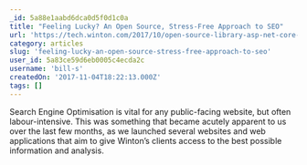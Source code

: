 ```yaml
---
_id: 5a88e1aabd6dca0d5f0d1c0a
title: "Feeling Lucky? An Open Source, Stress-Free Approach to SEO"
url: 'https://tech.winton.com/2017/10/open-source-library-asp-net-core-seo/'
category: articles
slug: 'feeling-lucky-an-open-source-stress-free-approach-to-seo'
user_id: 5a83ce59d6eb0005c4ecda2c
username: 'bill-s'
createdOn: '2017-11-04T18:22:13.000Z'
tags: []
---
```


Search Engine Optimisation is vital for any public-facing website, but often labour-intensive. This was something that became acutely apparent to us over the last few months, as we launched several websites and web applications that aim to give Winton’s clients access to the best possible information and analysis.
